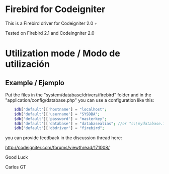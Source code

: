 # Firebird for Codeigniter

This is a Firebird driver for Codeigniter 2.0 +

Tested on Firebird 2.1 and Codeingniter 2.0

# Utilization mode / Modo de utilización

## Example / Ejemplo

Put the files in the "system/database/drivers/firebird" folder and in the "application/config/database.php" you can use a configuration like this:
```php
    $db['default']['hostname'] = "localhost";
    $db['default']['username'] = "SYSDBA";
    $db['default']['password'] = "masterkey";
    $db['default']['database'] = "databasealias"; //or "c:\mydatabase.fdb"
    $db['default']['dbdriver'] = "firebird";
```

you can provide feedback in the discussion thread here:

http://codeigniter.com/forums/viewthread/171008/

Good Luck

Carlos GT
